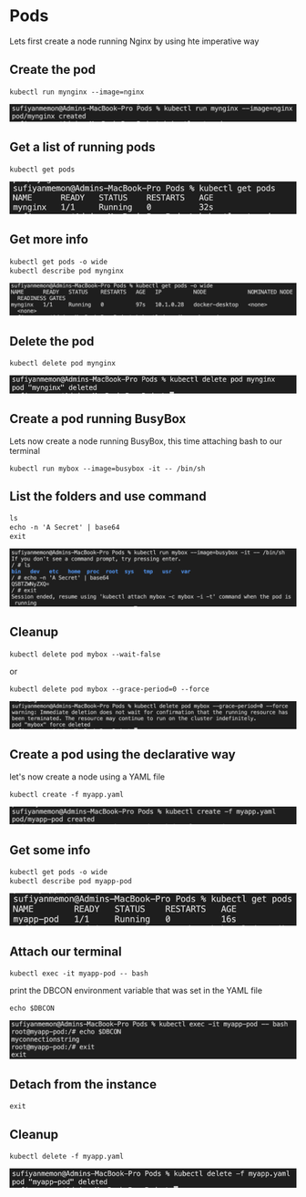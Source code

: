# Pods
Lets first create a node running Nginx by using hte imperative way
## Create the pod
```
kubectl run mynginx --image=nginx
```
![Create](readmeImages/podCreate.png)
## Get a list of running pods
```
kubectl get pods
```
![List](readmeImages/podGet.png)
## Get more info
```
kubectl get pods -o wide
kubectl describe pod mynginx
```
![ListWide](readmeImages/podGetWide.png)
## Delete the pod
```
kubectl delete pod mynginx
```
![Delete](readmeImages/podDelete.png)
## Create a pod running BusyBox
Lets now create a node running BusyBox, this time attaching bash to our terminal
```
kubectl run mybox --image=busybox -it -- /bin/sh
```
## List the folders and use command
```
ls
echo -n 'A Secret' | base64
exit
```
![BusyboxCreate](readmeImages/podBusyboxInstance.png)
## Cleanup
```
kubectl delete pod mybox --wait-false
```
or
```
kubectl delete pod mybox --grace-period=0 --force
```
![BusyboxDelete](readmeImages/podBusyboxDelete.png)
## Create a pod using the declarative way
let's now create a node using a YAML file
```
kubectl create -f myapp.yaml
```
![DeclarativeCreate](readmeImages/podDeclarativeCreate.png)
## Get some info
```
kubectl get pods -o wide
kubectl describe pod myapp-pod
```
![DeclarativeList](readmeImages/podDeclrativeGetPods.png)
## Attach our terminal
```
kubectl exec -it myapp-pod -- bash
```
print the DBCON environment variable that was set in the YAML file
```
echo $DBCON
```
![DeclarativeTerminal](readmeImages/podDeclarativeInstance.png)
## Detach from the instance 
```
exit
```
## Cleanup
```
kubectl delete -f myapp.yaml
```
![DeclarativeExit](readmeImages/podDeclarativeDelete.png)
